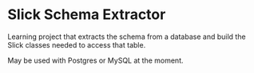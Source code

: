 Slick Schema Extractor
===============

Learning project that extracts the schema from a database and build the Slick classes needed to access that table.

May be used with Postgres or MySQL at the moment.